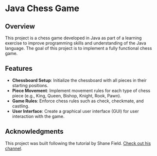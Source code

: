 # Java Chess Game

## Overview

This project is a chess game developed in Java as part of a learning exercise to improve programming skills and understanding of the Java language. The goal of this project is to implement a fully functional chess game.

## Features

- **Chessboard Setup**: Initialize the chessboard with all pieces in their starting positions.
- **Piece Movement**: Implement movement rules for each type of chess piece (e.g., King, Queen, Bishop, Knight, Rook, Pawn).
- **Game Rules**: Enforce chess rules such as check, checkmate, and castling.
- **User Interface**: Create a graphical user interface (GUI) for user interaction with the game.

## Acknowledgments

This project was built following the tutorial by Shane Field. [Check out his channel](https://www.youtube.com/@its_me_shane).

